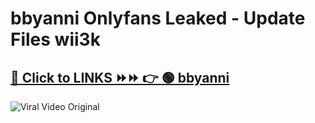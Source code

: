 
 # bbyanni Onlyfans Leaked - Update Files wii3k

## <h2><a href="https://clipsfans.com/bbyanni&ref=git">🔗 Click to LINKS ⏩⏩ 👉 🟢 bbyanni </a></h2>

<a href="https://clipsfans.com/bbyanni&ref=git" rel="nofollow" data-target="animated-image.originalLink"><img src="https://i.ibb.co.com/xMMVF88/686577567.gif" alt="Viral Video Original" style="max-width: 100%; display: inline-block;" data-target="animated-image.originalImage"></a>

